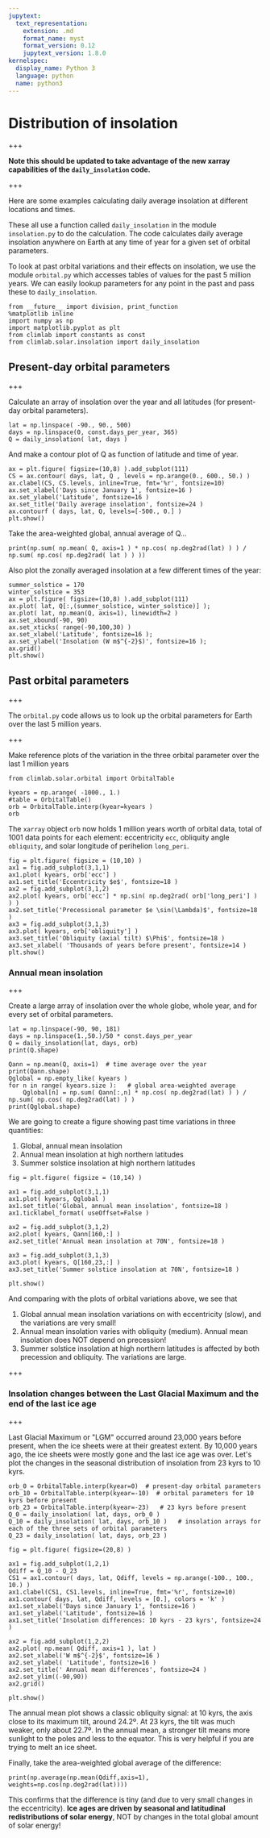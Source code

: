 ```yaml
---
jupytext:
  text_representation:
    extension: .md
    format_name: myst
    format_version: 0.12
    jupytext_version: 1.8.0
kernelspec:
  display_name: Python 3
  language: python
  name: python3
---
```


# Distribution of insolation

+++

**Note this should be updated to take advantage of the new xarray capabilities of the `daily_insolation` code.**

+++

Here are some examples calculating daily average insolation at different locations and times.

These all use a function called `daily_insolation` in the module `insolation.py` to do the calculation. The code calculates daily average insolation anywhere on Earth at any time of year for a given set of orbital parameters.

To look at past orbital variations and their effects on insolation, we use the module `orbital.py` which accesses tables of values for the past 5 million years. We can easily lookup parameters for any point in the past and pass these to `daily_insolation`. 

```{code-cell} ipython3
from __future__ import division, print_function
%matplotlib inline
import numpy as np
import matplotlib.pyplot as plt
from climlab import constants as const
from climlab.solar.insolation import daily_insolation
```

## Present-day orbital parameters

+++

Calculate an array of insolation over the year and all latitudes (for present-day orbital parameters).

```{code-cell} ipython3
lat = np.linspace( -90., 90., 500)
days = np.linspace(0, const.days_per_year, 365)
Q = daily_insolation( lat, days )
```

And make a contour plot of Q as function of latitude and time of year.

```{code-cell} ipython3
ax = plt.figure( figsize=(10,8) ).add_subplot(111)
CS = ax.contour( days, lat, Q , levels = np.arange(0., 600., 50.) )
ax.clabel(CS, CS.levels, inline=True, fmt='%r', fontsize=10)
ax.set_xlabel('Days since January 1', fontsize=16 )
ax.set_ylabel('Latitude', fontsize=16 )
ax.set_title('Daily average insolation', fontsize=24 )
ax.contourf ( days, lat, Q, levels=[-500., 0.] )
plt.show()
```

Take the area-weighted global, annual average of Q...

```{code-cell} ipython3
print(np.sum( np.mean( Q, axis=1 ) * np.cos( np.deg2rad(lat) ) ) / np.sum( np.cos( np.deg2rad( lat ) ) ))
```

Also plot the zonally averaged insolation at a few different times of the year:

```{code-cell} ipython3
summer_solstice = 170
winter_solstice = 353
ax = plt.figure( figsize=(10,8) ).add_subplot(111)
ax.plot( lat, Q[:,(summer_solstice, winter_solstice)] );
ax.plot( lat, np.mean(Q, axis=1), linewidth=2 )
ax.set_xbound(-90, 90)
ax.set_xticks( range(-90,100,30) )
ax.set_xlabel('Latitude', fontsize=16 );
ax.set_ylabel('Insolation (W m$^{-2}$)', fontsize=16 );
ax.grid()
plt.show()
```

## Past orbital parameters

+++

The `orbital.py` code allows us to look up the orbital parameters for Earth over the last 5 million years. 

+++

Make reference plots of the variation in the three orbital parameter over the last 1 million years

```{code-cell} ipython3
from climlab.solar.orbital import OrbitalTable

kyears = np.arange( -1000., 1.)
#table = OrbitalTable()
orb = OrbitalTable.interp(kyear=kyears )
orb
```

The `xarray` object `orb` now holds 1 million years worth of orbital data, total of 1001 data points for each element: eccentricity `ecc`, obliquity angle `obliquity`, and solar longitude of perihelion `long_peri`.

```{code-cell} ipython3
fig = plt.figure( figsize = (10,10) )
ax1 = fig.add_subplot(3,1,1)
ax1.plot( kyears, orb['ecc'] )
ax1.set_title('Eccentricity $e$', fontsize=18 )
ax2 = fig.add_subplot(3,1,2)
ax2.plot( kyears, orb['ecc'] * np.sin( np.deg2rad( orb['long_peri'] ) ) )
ax2.set_title('Precessional parameter $e \sin(\Lambda)$', fontsize=18 )
ax3 = fig.add_subplot(3,1,3)
ax3.plot( kyears, orb['obliquity'] )
ax3.set_title('Obliquity (axial tilt) $\Phi$', fontsize=18 )
ax3.set_xlabel( 'Thousands of years before present', fontsize=14 )
plt.show()
```

### Annual mean insolation

+++

Create a large array of insolation over the whole globe, whole year, and for every set of orbital parameters.

```{code-cell} ipython3
lat = np.linspace(-90, 90, 181)
days = np.linspace(1.,50.)/50 * const.days_per_year
Q = daily_insolation(lat, days, orb)
print(Q.shape)
```

```{code-cell} ipython3
Qann = np.mean(Q, axis=1)  # time average over the year
print(Qann.shape)
Qglobal = np.empty_like( kyears )
for n in range( kyears.size ):   # global area-weighted average
    Qglobal[n] = np.sum( Qann[:,n] * np.cos( np.deg2rad(lat) ) ) / np.sum( np.cos( np.deg2rad(lat) ) )
print(Qglobal.shape)
```

We are going to create a figure showing past time variations in three quantities:

1. Global, annual mean insolation
2. Annual mean insolation at high northern latitudes
3. Summer solstice insolation at high northern latitudes

```{code-cell} ipython3
fig = plt.figure( figsize = (10,14) )

ax1 = fig.add_subplot(3,1,1)
ax1.plot( kyears, Qglobal )
ax1.set_title('Global, annual mean insolation', fontsize=18 )
ax1.ticklabel_format( useOffset=False )

ax2 = fig.add_subplot(3,1,2)
ax2.plot( kyears, Qann[160,:] )
ax2.set_title('Annual mean insolation at 70N', fontsize=18 )

ax3 = fig.add_subplot(3,1,3)
ax3.plot( kyears, Q[160,23,:] )
ax3.set_title('Summer solstice insolation at 70N', fontsize=18 )

plt.show()
```

And comparing with the plots of orbital variations above, we see that

1. Global annual mean insolation variations on with eccentricity (slow), and the variations are very small!
2. Annual mean insolation varies with obliquity (medium). Annual mean insolation does NOT depend on precession!
3. Summer solstice insolation at high northern latitudes is affected by both precession and obliquity. The variations are large.

+++

### Insolation changes between the Last Glacial Maximum and the end of the last ice age

+++

Last Glacial Maximum or "LGM" occurred around 23,000 years before present, when the ice sheets were at their greatest extent. By 10,000 years ago, the ice sheets were mostly gone and the last ice age was over. Let's plot the changes in the seasonal distribution of insolation from 23 kyrs to 10 kyrs.

```{code-cell} ipython3
orb_0 = OrbitalTable.interp(kyear=0)  # present-day orbital parameters
orb_10 = OrbitalTable.interp(kyear=-10)  # orbital parameters for 10 kyrs before present
orb_23 = OrbitalTable.interp(kyear=-23)   # 23 kyrs before present
Q_0 = daily_insolation( lat, days, orb_0 )    
Q_10 = daily_insolation( lat, days, orb_10 )   # insolation arrays for each of the three sets of orbital parameters
Q_23 = daily_insolation( lat, days, orb_23 )
```

```{code-cell} ipython3
fig = plt.figure( figsize=(20,8) )

ax1 = fig.add_subplot(1,2,1)
Qdiff = Q_10 - Q_23
CS1 = ax1.contour( days, lat, Qdiff, levels = np.arange(-100., 100., 10.) )
ax1.clabel(CS1, CS1.levels, inline=True, fmt='%r', fontsize=10)
ax1.contour( days, lat, Qdiff, levels = [0.], colors = 'k' )
ax1.set_xlabel('Days since January 1', fontsize=16 )
ax1.set_ylabel('Latitude', fontsize=16 )
ax1.set_title('Insolation differences: 10 kyrs - 23 kyrs', fontsize=24 )

ax2 = fig.add_subplot(1,2,2)
ax2.plot( np.mean( Qdiff, axis=1 ), lat )
ax2.set_xlabel('W m$^{-2}$', fontsize=16 )
ax2.set_ylabel( 'Latitude', fontsize=16 )
ax2.set_title(' Annual mean differences', fontsize=24 )
ax2.set_ylim((-90,90))
ax2.grid()

plt.show()
```

The annual mean plot shows a classic obliquity signal: at 10 kyrs, the axis close to its maximum tilt, around 24.2º. At 23 kyrs, the tilt was much weaker, only about 22.7º. In the annual mean, a stronger tilt means more sunlight to the poles and less to the equator. This is very helpful if you are trying to melt an ice sheet.

Finally, take the area-weighted global average of the difference:

```{code-cell} ipython3
print(np.average(np.mean(Qdiff,axis=1), weights=np.cos(np.deg2rad(lat))))
```

This confirms that the difference is tiny (and due to very small changes in the eccentricity). **Ice ages are driven by seasonal and latitudinal redistributions of solar energy**, NOT by changes in the total global amount of solar energy!
